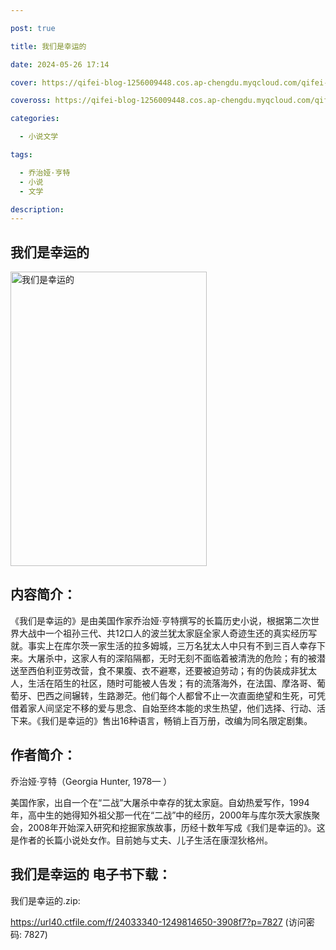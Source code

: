 ```yaml
---

post: true

title: 我们是幸运的

date: 2024-05-26 17:14

cover: https://qifei-blog-1256009448.cos.ap-chengdu.myqcloud.com/qifei-blog/663c954b0ea9cb14035c490b.jpg

coveross: https://qifei-blog-1256009448.cos.ap-chengdu.myqcloud.com/qifei-blog/663c954b0ea9cb14035c490b.jpg

categories:

  - 小说文学

tags:

  - 乔治娅·亨特
  - 小说
  - 文学

description:
---
```


## 我们是幸运的
<img alt="我们是幸运的 " class="aligncenter loaded" data-was-processed="true" decoding="async" fetchpriority="high" height="471" src="https://qifei-blog-1256009448.cos.ap-chengdu.myqcloud.com/qifei-blog/663c954b0ea9cb14035c490b.jpg" style="cursor: zoom-in;" width="314"/>

## 内容简介：

《我们是幸运的》是由美国作家乔治娅·亨特撰写的长篇历史小说，根据第二次世界大战中一个祖孙三代、共12口人的波兰犹太家庭全家人奇迹生还的真实经历写就。事实上在库尔茨一家生活的拉多姆城，三万名犹太人中只有不到三百人幸存下来。大屠杀中，这家人有的深陷隔都，无时无刻不面临着被清洗的危险；有的被潜送至西伯利亚劳改营，食不果腹、衣不避寒，还要被迫劳动；有的伪装成非犹太人，生活在陌生的社区，随时可能被人告发；有的流落海外，在法国、摩洛哥、葡萄牙、巴西之间辗转，生路渺茫。他们每个人都曾不止一次直面绝望和生死，可凭借着家人间坚定不移的爱与思念、自始至终本能的求生热望，他们选择、行动、活下来。《我们是幸运的》售出16种语言，畅销上百万册，改编为同名限定剧集。

## 作者简介：

乔治娅·亨特（Georgia Hunter, 1978— ）

美国作家，出自一个在“二战”大屠杀中幸存的犹太家庭。自幼热爱写作，1994年，高中生的她得知外祖父那一代在“二战”中的经历，2000年与库尔茨大家族聚会，2008年开始深入研究和挖掘家族故事，历经十数年写成《我们是幸运的》。这是作者的长篇小说处女作。目前她与丈夫、儿子生活在康涅狄格州。

## 我们是幸运的 电子书下载：
我们是幸运的.zip: 

https://url40.ctfile.com/f/24033340-1249814650-3908f7?p=7827 (访问密码: 7827)
